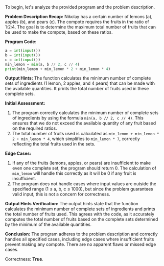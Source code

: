To begin, let's analyze the provided program and the problem description.

**Problem Description Recap:**
Nikolay has a certain number of lemons (a), apples (b), and pears (c). The compote requires the fruits in the ratio of 1:2:4. The goal is to determine the maximum total number of fruits that can be used to make the compote, based on these ratios.

**Program Code:**
```python
a = int(input())
b = int(input())
c = int(input())
min_lemon = min(a, b // 2, c // 4)
print(min_lemon + min_lemon * 2 + min_lemon * 4)
```

**Output Hints:**
The function calculates the minimum number of complete sets of ingredients (1 lemon, 2 apples, and 4 pears) that can be made with the available quantities. It prints the total number of fruits used in these complete sets.

**Initial Assessment:**
1. The program correctly calculates the minimum number of complete sets of ingredients by using the formula `min(a, b // 2, c // 4)`. This ensures that we do not exceed the available quantity of any fruit based on the required ratios.
2. The total number of fruits used is calculated as `min_lemon + min_lemon * 2 + min_lemon * 4`, which simplifies to `min_lemon * 7`, correctly reflecting the total fruits used in the sets.

**Edge Cases:**
1. If any of the fruits (lemons, apples, or pears) are insufficient to make even one complete set, the program should return 0. The calculation of `min_lemon` will handle this correctly as it will be 0 if any fruit is insufficient.
2. The program does not handle cases where input values are outside the specified range (1 ≤ a, b, c ≤ 1000), but since the problem guarantees valid input, this is not a concern for correctness.

**Output Hints Verification:**
The output hints state that the function calculates the minimum number of complete sets of ingredients and prints the total number of fruits used. This agrees with the code, as it accurately computes the total number of fruits based on the complete sets determined by the minimum of the available quantities.

**Conclusion:**
The program adheres to the problem description and correctly handles all specified cases, including edge cases where insufficient fruits prevent making any compote. There are no apparent flaws or missed edge cases.

Correctness: **True**.